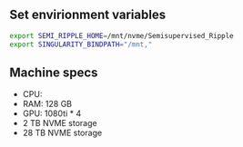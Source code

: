 ## Set envirionment variables
``` bash
export SEMI_RIPPLE_HOME=/mnt/nvme/Semisupervised_Ripple
export SINGULARITY_BINDPATH="/mnt,"
```


## Machine specs
- CPU:
- RAM: 128 GB
- GPU: 1080ti * 4
- 2 TB NVME storage
- 28 TB NVME storage

